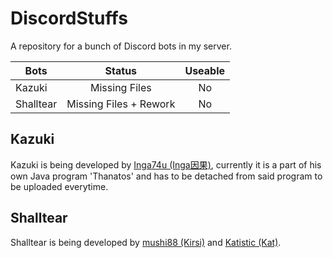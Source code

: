 # DiscordStuffs
A repository for a bunch of Discord bots in my server.

|Bots|Status|Useable|
|-------------|:-------------:|:-------:|
|Kazuki|Missing Files|No|
|Shalltear|Missing Files + Rework|No|



## Kazuki
Kazuki is being developed by [Inga74u (Inga因果)](https://github.com/inga74u), currently it is a part of his own Java program 'Thanatos' and has to be detached from said program to be uploaded everytime.



## Shalltear
Shalltear is being developed by [mushi88 (Kirsi)](https://github.com/mushi88) and [Katistic (Kat)](https://github.com/Katistic).
